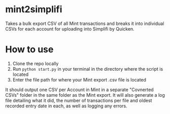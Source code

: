# mint2simplifi
Takes a bulk export CSV of all Mint transactions and breaks it into individual CSVs for each account for uploading into Simplifi by Quicken.

# How to use
1. Clone the repo locally
2. Run `python start.py` in your terminal in the directory where the script is located
3. Enter the file path for where your Mint export .csv file is located

It should output one CSV per Account in Mint in a separate "Covnerted CSVs" folder in the same folder as the Mint export. It will also generate a log file detailing what it did, the number of transactions per file and oldest recorded entry date in each, as well as logging any errors.
